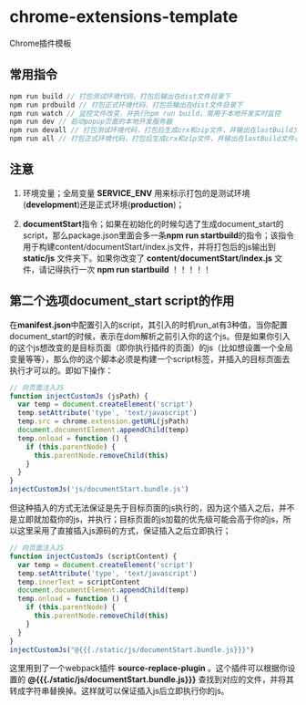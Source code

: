 # chrome-extensions-template

Chrome插件模板

## 常用指令

```javascript
npm run build // 打包测试环境代码，打包后输出在dist文件目录下
npm run prdbuild // 打包正式环境代码，打包后输出在dist文件目录下
npm run watch // 监控文件改变，并执行npm run build，常用于本地开发实时监控
npm run dev // 启动popup页面的本地开发服务器
npm run devall // 打包测试环境代码，打包后生成crx和zip文件，并输出在lastBuild文件目录下，常用于提供包给其他人测试
npm run all // 打包正式环境代码，打包后生成crx和zip文件，并输出在lastBuild文件目录下，常用于上线
```

## 注意

1. 环境变量；全局变量 **SERVICE_ENV** 用来标示打包的是测试环境(**development**)还是正式环境(**production**)；

2. **documentStart**指令；如果在初始化的时候勾选了生成document_start的script，那么package.json里面会多一条**npm run startbuild**的指令；该指令用于构建content/documentStart/index.js文件，并将打包后的js输出到 **static/js** 文件夹下。如果你改变了 **content/documentStart/index.js** 文件，请记得执行一次 **npm run startbuild** ！！！！！

## 第二个选项document_start script的作用

在**manifest.json**中配置引入的script，其引入的时机run_at有3种值，当你配置document_start的时候，表示在dom解析之前引入你的这个js。但是如果你引入的这个js想改变的是目标页面（即你执行插件的页面）的js（比如想设置一个全局变量等等），那么你的这个脚本必须是构建一个script标签，并插入的目标页面去执行才可以的。即如下操作：

```javascript
// 向页面注入JS
function injectCustomJs (jsPath) {
  var temp = document.createElement('script')
  temp.setAttribute('type', 'text/javascript')
  temp.src = chrome.extension.getURL(jsPath)
  document.documentElement.appendChild(temp)
  temp.onload = function () {
    if (this.parentNode) {
      this.parentNode.removeChild(this)
    }
  }
}
injectCustomJs('js/documentStart.bundle.js')
```

但这种插入的方式无法保证是先于目标页面的js执行的，因为这个插入之后，并不是立即就加载你的js，并执行；目标页面的js加载的优先级可能会高于你的js，所以这里采用了直接插入js源码的方式，保证插入之后立即执行；

```javascript
// 向页面注入JS
function injectCustomJs (scriptContent) {
  var temp = document.createElement('script')
  temp.setAttribute('type', 'text/javascript')
  temp.innerText = scriptContent
  document.documentElement.appendChild(temp)
  temp.onload = function () {
    if (this.parentNode) {
      this.parentNode.removeChild(this)
    }
  }
}
injectCustomJs("@{{{./static/js/documentStart.bundle.js}}}")
```

这里用到了一个webpack插件 **source-replace-plugin** 。这个插件可以根据你设置的 **@{{{./static/js/documentStart.bundle.js}}}** 查找到对应的文件，并将其转成字符串替换掉。这样就可以保证插入js后立即执行你的js。

